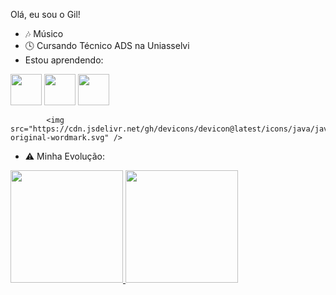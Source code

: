 Olá, eu sou o Gil!


- 🎶 Músico
- 🕓 Cursando Técnico ADS na Uniasselvi 
- Estou aprendendo:
  
<img loading= "lazy" src="https://cdn.jsdelivr.net/gh/devicons/devicon@latest/icons/php/php-original.svg" width="50" height="50" /> <img loading= "lazy" src="https://cdn.jsdelivr.net/gh/devicons/devicon@latest/icons/html5/html5-original-wordmark.svg" width="50" height="50" /> 
<img loading="lazy" src="https://cdn.jsdelivr.net/gh/devicons/devicon@latest/icons/css3/css3-original-wordmark.svg" weight= "50" height="50" />

            <img src="https://cdn.jsdelivr.net/gh/devicons/devicon@latest/icons/java/java-original-wordmark.svg" />
          
      
          

- ⚠️ Minha Evolução:
<div>
<a href="https://github.com/gilgulart">
<img loading="lazy" height="180em" src="https://github-readme-stats.vercel.app/api/top-langs/?username=gilgulart&layout=compact&langs_count=7&theme=dracula"/>
<img loading="lazy" height="180em" src="https://github-readme-stats.vercel.app/api?username=gilgulart&show_icons=true&theme=dracula&include_all_commits=true&count_private=true"/>
</div>
